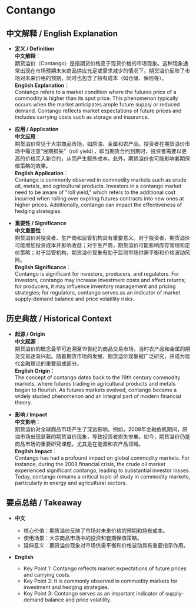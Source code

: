 # Contango

## 中文解释 / English Explanation

* **定义 / Definition**  
  **中文解释**：  
  期货溢价（Contango）是指期货价格高于现货价格的市场现象。这种现象通常出现在市场预期未来商品供应充足或需求减少的情况下。期货溢价反映了市场对未来价格的预期，同时也包含了持有成本（如仓储、保险等）。  
  **English Explanation**：  
  Contango refers to a market condition where the futures price of a commodity is higher than its spot price. This phenomenon typically occurs when the market anticipates ample future supply or reduced demand. Contango reflects market expectations of future prices and includes carrying costs such as storage and insurance.

* **应用 / Application**  
  **中文应用**：  
  期货溢价常见于大宗商品市场，如原油、金属和农产品。投资者在期货溢价市场中需注意“展期损失”（roll yield），即当期货合约到期时，投资者需要以更高的价格买入新合约，从而产生额外成本。此外，期货溢价也可能影响套期保值策略的效果。  
  **English Application**：  
  Contango is commonly observed in commodity markets such as crude oil, metals, and agricultural products. Investors in a contango market need to be aware of "roll yield," which refers to the additional cost incurred when rolling over expiring futures contracts into new ones at higher prices. Additionally, contango can impact the effectiveness of hedging strategies.

* **重要性 / Significance**  
  **中文重要性**：  
  期货溢价对投资者、生产商和监管机构具有重要意义。对于投资者，期货溢价可能增加投资成本并影响收益；对于生产商，期货溢价可能影响库存管理和定价策略；对于监管机构，期货溢价现象有助于监测市场供需平衡和价格波动风险。  
  **English Significance**：  
  Contango is significant for investors, producers, and regulators. For investors, contango may increase investment costs and affect returns; for producers, it may influence inventory management and pricing strategies; for regulators, contango serves as an indicator of market supply-demand balance and price volatility risks.

## 历史典故 / Historical Context

* **起源 / Origin**  
  **中文起源**：  
  期货溢价的概念最早可追溯至19世纪的商品交易市场，当时农产品和金属的期货交易逐渐兴起。随着期货市场的发展，期货溢价现象被广泛研究，并成为现代金融理论的重要组成部分。  
  **English Origin**：  
  The concept of contango dates back to the 19th century commodity markets, where futures trading in agricultural products and metals began to flourish. As futures markets evolved, contango became a widely studied phenomenon and an integral part of modern financial theory.

* **影响 / Impact**  
  **中文影响**：  
  期货溢价对全球商品市场产生了深远影响。例如，2008年金融危机期间，原油市场出现显著的期货溢价现象，导致投资者损失惨重。如今，期货溢价仍是商品市场的重要研究课题，尤其是在能源和农产品领域。  
  **English Impact**：  
  Contango has had a profound impact on global commodity markets. For instance, during the 2008 financial crisis, the crude oil market experienced significant contango, leading to substantial investor losses. Today, contango remains a critical topic of study in commodity markets, particularly in energy and agricultural sectors.

## 要点总结 / Takeaway

* **中文**  
  - 核心价值：期货溢价反映了市场对未来价格的预期和持有成本。  
  - 使用场景：大宗商品市场中的投资和套期保值策略。  
  - 延伸意义：期货溢价现象对市场供需平衡和价格波动具有重要指示作用。  

* **English**  
  - Key Point 1: Contango reflects market expectations of future prices and carrying costs.  
  - Key Point 2: It is commonly observed in commodity markets for investment and hedging strategies.  
  - Key Point 3: Contango serves as an important indicator of supply-demand balance and price volatility.